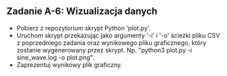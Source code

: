 ## Zadanie A-6: Wizualizacja danych
* Pobierz z repozytorium skrypt Python 'plot.py'.
* Uruchom skrypt przekazując jako argumenty '-i' i '-o' ścieżki pliku CSV z poprzedniego zadania oraz wynikowego pliku graficznego, który zostanie wygenerowany przez skrypt. Np. "python3 plot.py -i sine_wave.log -o plot.png". 
* Zaprezentuj wynikowy plik graficzny. 
